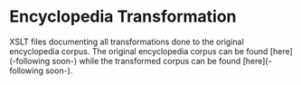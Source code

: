 # Encyclopedia Transformation

XSLT files documenting all transformations done to the original encyclopedia corpus.
The original encyclopedia corpus can be found [here](-following soon-) while the transformed corpus can be found [here](-following soon-).

